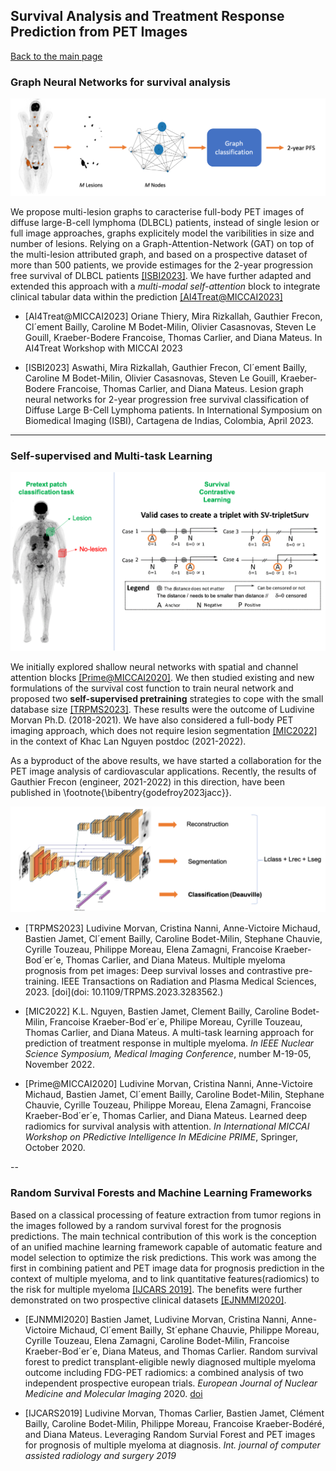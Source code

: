## Survival Analysis and Treatment Response Prediction from PET Images

[Back to the main page](https://dcml-cn.github.io/)

### Graph Neural Networks for survival analysis

<img src="../images/graphsurv.png"/>

We propose multi-lesion graphs to caracterise full-body PET images of diffuse large-B-cell lymphoma (DLBCL) patients, instead of single lesion or full image approaches, graphs explicitely model the varibilities in size and number of lesions. Relying on a Graph-Attention-Network (GAT) on top of the multi-lesion attributed graph, and based on a prospective dataset of more than 500 patients, we provide estimages for the 2-year progression free survival of DLBCL patients [[ISBI2023]](#isbi2023). We have further adapted and extended this approach with a *multi-modal self-attention* block to integrate clinical tabular data within the prediction [[AI4Treat@MICCAI2023]](#ai4treat2023)


* <a id="ai4treat2023">[AI4Treat@MICCAI2023]</a>
  Oriane Thiery, Mira Rizkallah, Gauthier Frecon, Cl´ement Bailly, Caroline M Bodet-Milin, Olivier Casasnovas, Steven Le Gouill, Kraeber-Bodere Francoise, Thomas Carlier, and Diana Mateus.
  In AI4Treat Workshop with MICCAI 2023


* <a id="isbi2023">[ISBI2023]</a>
  Aswathi, Mira Rizkallah, Gauthier Frecon, Cl´ement Bailly, Caroline M Bodet-Milin, Olivier Casasnovas, Steven Le Gouill, Kraeber-Bodere Francoise, Thomas Carlier, and Diana Mateus.
  Lesion graph neural networks for 2-year progression free survival classification of Diffuse Large B-Cell Lymphoma patients.
  In International Symposium on Biomedical Imaging (ISBI), Cartagena de Indias, Colombia, April 2023.


---
### Self-supervised and Multi-task Learning 

<img src="../images/deepsurv.png"/>

We initially explored shallow neural networks with spatial and channel attention blocks [[Prime@MICCAI2020]](#prime2020). We then studied  existing and new formulations of the survival cost function to train neural network and proposed two **self-supervised pretraining** strategies to cope with the small database size [[TRPMS2023]](#trpms2023). These results were the outcome of Ludivine Morvan Ph.D. (2018-2021).  We have also considered a full-body PET imaging approach, which does not require lesion segmentation [[MIC2022]](#mic2022) in the context of Khac Lan Nguyen postdoc (2021-2022).

As a byproduct of the above results, we have started a collaboration for the PET image analysis of  cardiovascular applications.  Recently,  the results of Gauthier Frecon (engineer, 2021-2022) in this direction, have been published in \footnote{\bibentry{godefroy2023jacc}}.

<img src="../images/multitask_pet.png"/>

* <a idref="tprms20023">[TRPMS2023]
  Ludivine Morvan, Cristina Nanni, Anne-Victoire Michaud, Bastien Jamet, Cl´ement Bailly, Caroline Bodet-Milin, Stephane Chauvie, Cyrille Touzeau, Philippe Moreau, Elena Zamagni, Francoise Kraeber-Bod´er´e, Thomas Carlier, and Diana Mateus.
  Multiple myeloma prognosis from pet images: Deep survival losses and contrastive pre-training.
  IEEE Transactions on Radiation and Plasma Medical Sciences, 2023.
  [doi](doi: 10.1109/TRPMS.2023.3283562.)

* <a idref="mic2022">[MIC2022]
  K.L. Nguyen, Bastien Jamet, Clement Bailly, Caroline Bodet-Milin, Francoise Kraeber-Bod´er´e, Philipe Moreau, Cyrille Touzeau, Thomas Carlier, and Diana Mateus. A multi-task learning approach for prediction of treatment response in multiple myeloma.
  *In IEEE Nuclear Science Symposium, Medical Imaging Conference*,
  number M-19-05, November 2022.

* <a idref="prime2020">[Prime@MICCAI2020]
  Ludivine Morvan, Cristina Nanni, Anne-Victoire Michaud, Bastien Jamet, Cl´ement Bailly, Caroline Bodet-Milin, Stephane Chauvie, Cyrille Touzeau, Philippe Moreau, Elena Zamagni, Francoise Kraeber-Bod´er´e, Thomas Carlier, and Diana Mateus. Learned deep radiomics for survival analysis with attention.
  *In International MICCAI Workshop on PRedictive Intelligence In MEdicine PRIME*, Springer, October 2020.


--
### Random Survival Forests and Machine Learning Frameworks

Based on a classical processing of feature extraction from tumor regions in the images followed by a random survival forest for the prognosis predictions. The main technical contribution of this work is the conception of an unified machine learning framework  capable of automatic feature and model selection to optimize the risk predictions. This work was among the first in combining patient and PET image data for prognosis prediction in the context of multiple myeloma, and to link quantitative features(radiomics) to the risk for multiple myeloma [[IJCARS 2019]](#ijcars2019). The benefits were further demonstrated on two prospective clinical datasets [[EJNMMI2020]](#jamet2020). 

* <a id="jamet2020">[EJNMMI2020]</a>
  Bastien Jamet, Ludivine Morvan, Cristina Nanni, Anne-Victoire Michaud, Cl´ement Bailly, St´ephane Chauvie, Philippe Moreau, Cyrille Touzeau, Elena Zamagni, Caroline Bodet-Milin, Francoise Kraeber-Bod´er´e, Diana Mateus, and Thomas Carlier.
  Random survival forest to predict transplant-eligible newly diagnosed multiple myeloma outcome including FDG-PET radiomics: a combined analysis of two independent prospective european trials.
  *European Journal of Nuclear Medicine and Molecular Imaging*
  2020. 
  [doi](https://doi.org/10.1007/s00259-020-05049-6.)


* <a id="ijcars2019">[IJCARS2019]</a>
  Ludivine Morvan, Thomas Carlier, Bastien Jamet, Clément Bailly, Caroline Bodet-Milin, Philippe Moreau, Francoise Kraeber-Bodéré, and Diana Mateus.
  Leveraging Random Survial Forest and PET images for prognosis of multiple myeloma at diagnosis.
  *Int. journal of computer assisted radiology and surgery 2019*

